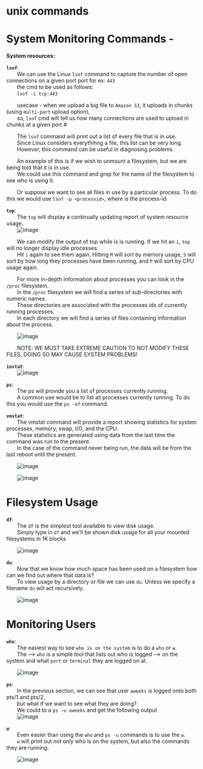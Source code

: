 # unix commands 

# System Monitoring Commands - 

**System resources:**  

**`lsof`**:  
  We can use the Linux `lsof` command to capture the number of open connections on a given port port for ex: `443`  
  the cmd to be used as follows:  
  `lsof -i tcp:443`  

  usecase - when we upload a big file to `Amazon S3`, it uploads in chunks (using `multi-part` upload option),  
  so, `lsof` cmd will tell us how many connections are used to upload in chunks at a given port #  

  The `lsof` command will print out a list of every file that is in use.  
  Since Linux considers everythihng a file, this list can be very long.  
  However, this command can be useful in diagnosing problems.  
  
  An example of this is if we wish to unmount a filesystem, but we are being told that it is in use.  
  We could use this command and grep for the name of the filesystem to see who is using it.

  Or suppose we want to see all files in use by a particular process. To do this we would use `lsof -p <processid>`, where <processid> is the process-id  

**`top`**:  
  The `top` will display a continually updating report of system resource usage.  
  ![image](https://user-images.githubusercontent.com/26399543/147449340-a3bde560-8340-49b0-bc8f-d9f5706ce439.png)

  We can modify the output of top while is is running. If we hit an `i`, `top` will no longer display idle processes.  
  Hit `i` again to see them again. Hitting `M` will sort by memory usage, `S` will sort by how long they processes have been running, and `P` will sort by CPU usage again.  

  For more in-depth information about processes you can look in the `/proc` filesystem.  
  In the `/proc` filesystem we will find a series of sub-directories with numeric names.  
  These directories are associated with the processes ids of currently running processes.  
  In each directory we will find a series of files containing information about the process.  

  ![image](https://user-images.githubusercontent.com/26399543/147450249-ec35da51-8187-4505-8711-a6444f81d607.png)
  
  NOTE: WE MUST TAKE EXTREME CAUTION TO NOT MODIFY THESE FILES, DOING SO MAY CAUSE SYSTEM PROBLEMS!  

**`iostat`**:  
  ![image](https://user-images.githubusercontent.com/26399543/147449271-da32a47f-729d-48ae-879c-eb2f590c91ff.png)
  
**`ps`**:  
  The ps will provide you a list of processes currently running.  
  A common use would be to list all processes currently running. To do this you would use the `ps -ef` command.  
  
**`vmstat`**:  
  The vmstat command will provide a report showing statistics for system processes, memory, swap, I/O, and the CPU.  
  These statistics are generated using data from the last time the command was run to the present.  
  In the case of the command never being run, the data will be from the last reboot until the present.  
  
  ![image](https://user-images.githubusercontent.com/26399543/147449618-65fe3c34-263b-4708-a4da-0843e6c240ec.png)
  
  ![image](https://user-images.githubusercontent.com/26399543/147449660-3744f4e8-3ca1-4dc7-836f-a3301786ef61.png)  
  
# Filesystem Usage

**`df`**:  
  The `df` is the simplest tool available to view disk usage.  
  Simply type in `df` and we'll be shown disk usage for all your mounted filesystems in 1K blocks  

  ![image](https://user-images.githubusercontent.com/26399543/147450368-a636b721-7d06-4049-a02d-f8f99e2f469b.png)

**`du`**:  
  Now that we know how much space has been used on a filesystem how can we find out where that data is?  
  To view usage by a directory or file we can use `du`. Unless we specify a filename `du` will act recursively.  
  
  ![image](https://user-images.githubusercontent.com/26399543/147450547-ec991181-135b-42bf-8d51-2ee4de429198.png)
  
  
# Monitoring Users 

**`who`**:  
  The easiest way to see `who is on the system` is to do a `who` or `w`.  
  The --> `who` is a simple tool that lists out who is logged --> on the system and what `port` or `terminal` they are logged on at.  
  
  ![image](https://user-images.githubusercontent.com/26399543/147450703-93dd1429-576b-4879-9086-6aee4d7d22f0.png)

**`ps`**:  
  In the previous section, we can see that user `aweeks` is logged onto both pts/1 and pts/2,  
  but what if we want to see what they are doing?  
  We could to a `ps -u aweeks` and get the following output  
  ![image](https://user-images.githubusercontent.com/26399543/147450762-a97063aa-120c-400e-b924-6a30ffec771c.png)

**`w`**:  
  Even easier than using the `who` and `ps -u` commands is to use the `w`.  
  `w` will print out not only who is on the system, but also the commands they are running.  
  
  ![image](https://user-images.githubusercontent.com/26399543/147451120-e8c05f8b-60d0-4114-b529-b23d39cacc1d.png)
  
  
